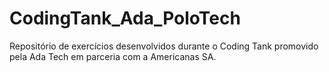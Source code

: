 # CodingTank_Ada_PoloTech
Repositório de exercícios desenvolvidos durante o Coding Tank promovido pela Ada Tech em parceria com a Americanas SA.
